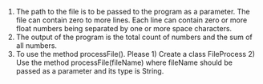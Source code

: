 1. The path to the file is to be passed to the program as a parameter. The file can contain zero to more lines. Each line can contain zero or more float numbers being separated by one or more space characters. 
2. The output of the program is the total count of numbers and the sum of all numbers.
3. To use the method processFile(). Please 1) Create a class FileProcess 2) Use the method
   processFile(fileName) where fileName should be passed as a parameter and its type is String. 
